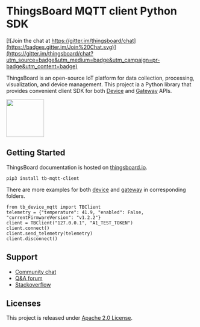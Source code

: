 # ThingsBoard MQTT client Python SDK
[![Join the chat at https://gitter.im/thingsboard/chat](https://badges.gitter.im/Join%20Chat.svg)](https://gitter.im/thingsboard/chat?utm_source=badge&utm_medium=badge&utm_campaign=pr-badge&utm_content=badge)

ThingsBoard is an open-source IoT platform for data collection, processing, visualization, and device management.
This project ia a Python library that provides convenient client SDK for both [Device](https://thingsboard.io/docs/reference/mqtt-api/) and [Gateway](https://thingsboard.io/docs/reference/gateway-mqtt-api/) APIs.

<img src="./img/logo.png?raw=true" width="100" height="100">

## Getting Started

ThingsBoard documentation is hosted on [thingsboard.io](https://thingsboard.io/docs).

```
pip3 install tb-mqtt-client
```
There are more examples for both [device](https://github.com/serhiilikh/tb_mqtt_client/tree/master/examples/device) and [gateway](https://github.com/serhiilikh/tb_mqtt_client/tree/master/examples/gateway) in corresponding folders.

```
from tb_device_mqtt import TBClient
telemetry = {"temperature": 41.9, "enabled": False, "currentFirmwareVersion": "v1.2.2"}
client = TBClient("127.0.0.1", "A1_TEST_TOKEN")
client.connect()
client.send_telemetry(telemetry)
client.disconnect()
```
## Support

 - [Community chat](https://gitter.im/thingsboard/chat)
 - [Q&A forum](https://groups.google.com/forum/#!forum/thingsboard)
 - [Stackoverflow](http://stackoverflow.com/questions/tagged/thingsboard)

## Licenses

This project is released under [Apache 2.0 License](./LICENSE).
